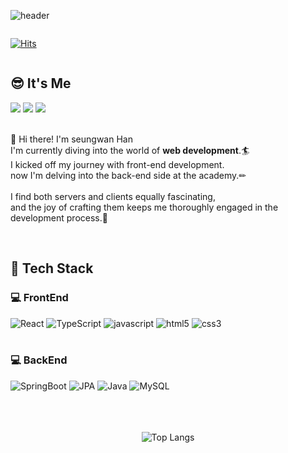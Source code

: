 <div align="left">

   ![header](https://capsule-render.vercel.app/api?type=Waving&color=0:dea81e,100:fce417&height=200&text=hanseungwan1@GitHub&fontAlignY=40&animation=fadeIn&fontColor=FFFFFF&fontSize=30&desc=WEB%20DEVELOPER&descAlignY=14&descAlign=11)
<br>
<div style="display:flex; flex-direction:row;" align="right">
   
 [![Hits](https://hits.seeyoufarm.com/api/count/incr/badge.svg?url=https%3A%2F%2Fgithub.com%2Fhanseungwan1&count_bg=%23D79F21&title_bg=%23555555&icon=&icon_color=%23E7E7E7&title=GitHub+Visitors&edge_flat=false)](https://hits.seeyoufarm.com)
</div>

## 😎 It's Me
<div>
   <a href="https://velog.io/@seungwanhan542"><img src="https://img.shields.io/badge/TechBlog-20C997?style=flat-square&logo=velog&logoColor=white"></a>
   <a href="https://seemly-dewberry-338.notion.site/9d70888c31344416b879f03fb5341a75?pvs=4"><img src="https://img.shields.io/badge/Portfolio-000000?style=flat-square&logo=notion&logoColor=white"></a>
   <a href="mailto:﻿"seungwanhan542@gmail.com"><img src="https://img.shields.io/badge/seungwanhan542@gmail.com-EA4335?style=flat-square&logo=Gmail&logoColor=white"></a>
   <br><br>
   <p>👋  Hi there! I'm seungwan Han<br>
      I'm currently diving into the world of <b>web development</b>.🏄<br>
      I kicked off my journey with front-end development. <br>
      now I'm delving into the back-end side at the academy.✏<br><br>
      I find both servers and clients equally fascinating,<br> and the joy of crafting them keeps me thoroughly engaged in the development process.🚀</p>
</div><br>

## 🔨 Tech Stack
### 💻 FrontEnd
<div>
    <img alt="React" src ="https://img.shields.io/badge/React-61DAFB.svg?&style=for-the-badge&logo=React&logoColor=white"/>
    <img alt="TypeScript" src ="https://img.shields.io/badge/TypeScript-3178C6.svg?&style=for-the-badge&logo=TypeScript&logoColor=white"/>
    <img alt="javascript" src ="https://img.shields.io/badge/javascript-F7DF1E.svg?&style=for-the-badge&logo=javascript&logoColor=white"/>
    <img alt="html5" src ="https://img.shields.io/badge/html5t-E34F26.svg?&style=for-the-badge&logo=html5&logoColor=white"/>
    <img alt="css3" src ="https://img.shields.io/badge/css3-1572B6.svg?&style=for-the-badge&logo=css3&logoColor=white"/>
</div><br>

### 💻 BackEnd
<div>
    <img alt="SpringBoot" src ="https://img.shields.io/badge/Spring Boot-6DB33F.svg?&style=for-the-badge&logo=SpringBoot&logoColor=white"/>
    <img alt="JPA" src ="https://img.shields.io/badge/🔋 JPA-6DB33F.svg?&style=for-the-badge&logo=JPA&logoColor=white"/>
      <img alt="Java" src ="https://img.shields.io/badge/☕ Java-4c7491.svg?&style=for-the-badge&logo=Java&logoColor=white"/>
      <img alt="MySQL" src ="https://img.shields.io/badge/MySQL-4479A1.svg?&style=for-the-badge&logo=MySQL&logoColor=white"/>
</div><br>
<div align="center">
   <br>
   <br>
   
![Top Langs](https://github-readme-stats.vercel.app/api/top-langs/?username=hanseungwan1&layout=compact)
</div>

</div>
